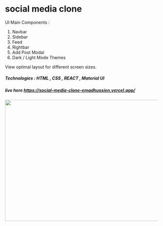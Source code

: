 # social media clone

UI Main Components : 
1. Navbar
2. Sidebar
3. Feed
4. Rightbar
5. Add Post Modal
6. Dark / Light Mode Themes

View optimal layout for different screen sizes.

##### Technologies : HTML , CSS , REACT , Material UI
##### live here https://social-media-clone-emadhussien.vercel.app/
<img src = "https://user-images.githubusercontent.com/31719363/168734503-3845319f-9b19-45ff-8d3e-fbe0807e44f5.png" style = "width :600px ; height : 400px"  />

